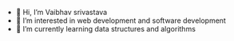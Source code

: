 - 👋 Hi, I’m Vaibhav srivastava
- 👀 I’m interested in web development and software development
- 🌱 I’m currently learning data structures and algorithms



<!---
myhacktech/myhacktech is a ✨ special ✨ repository because its `README.md` (this file) appears on your GitHub profile.
You can click the Preview link to take a look at your changes.
--->
